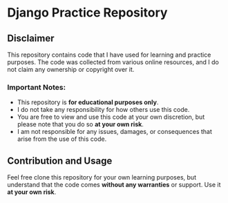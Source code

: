 # Django Practice Repository

## Disclaimer

This repository contains code that I have used for learning and practice purposes. The code was collected from various online resources, and I do not claim any ownership or copyright over it.

### Important Notes:

- This repository is **for educational purposes only**.
- I do not take any responsibility for how others use this code.
- You are free to view and use this code at your own discretion, but please note that you do so **at your own risk**.
- I am not responsible for any issues, damages, or consequences that arise from the use of this code.

## Contribution and Usage

Feel free clone this repository for your own learning purposes, but understand that the code comes **without any warranties** or support. Use it **at your own risk**.

